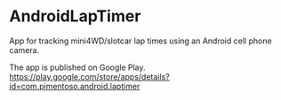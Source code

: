 AndroidLapTimer
===============

App for tracking mini4WD/slotcar lap times using an Android cell phone camera.

The app is published on Google Play.
https://play.google.com/store/apps/details?id=com.pimentoso.android.laptimer